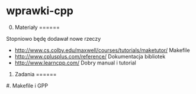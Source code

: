 # wprawki-cpp

0. Materiały
====== 

Stopniowo będę dodawał nowe rzeczy

 - http://www.cs.colby.edu/maxwell/courses/tutorials/maketutor/ Makefile
 - http://www.cplusplus.com/reference/ Dokumentacja bibliotek
 - http://www.learncpp.com/ Dobry manual i tutorial

1. Zadania
======

 #. Makefile i GPP
